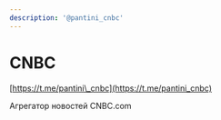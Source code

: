```yaml
---
description: '@pantini_cnbc'
---
```


# CNBC

[https://t.me/pantini\_cnbc](https://t.me/pantini_cnbc)

Агрегатор новостей CNBC.com

